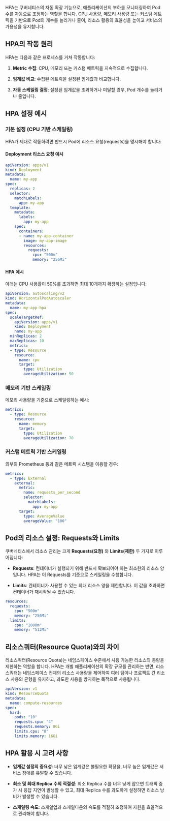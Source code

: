 HPA는 쿠버네티스의 자동 확장 기능으로, 애플리케이션의 부하를 모니터링하여 Pod 수를 자동으로 조정하는 역할을 합니다. CPU 사용량, 메모리 사용량 또는 커스텀 메트릭을 기반으로 Pod의 개수를 늘리거나 줄여, 리소스 활용의 효율성을 높이고 서비스의 가용성을 유지합니다.

## HPA의 작동 원리

HPA는 다음과 같은 프로세스를 거쳐 작동합니다:

1. **Metric 수집**: CPU, 메모리 또는 커스텀 메트릭을 지속적으로 수집합니다.
    
2. **임계값 비교**: 수집된 메트릭을 설정된 임계값과 비교합니다.
    
3. **자동 스케일링 결정**: 설정된 임계값을 초과하거나 미달할 경우, Pod 개수를 늘리거나 줄입니다.
    

## HPA 설정 예시

### 기본 설정 (CPU 기반 스케일링)

HPA가 제대로 작동하려면 반드시 Pod에 리소스 요청(requests)을 명시해야 합니다:

#### Deployment 리소스 요청 예시

```yaml
apiVersion: apps/v1
kind: Deployment
metadata:
  name: my-app
spec:
  replicas: 2
  selector:
    matchLabels:
      app: my-app
  template:
    metadata:
      labels:
        app: my-app
    spec:
      containers:
      - name: my-app-container
        image: my-app-image
        resources:
          requests:
            cpu: "500m"
            memory: "256Mi"
```

#### HPA 예시

아래는 CPU 사용률이 50%를 초과하면 최대 10개까지 확장하는 설정입니다:

```yaml
apiVersion: autoscaling/v2
kind: HorizontalPodAutoscaler
metadata:
  name: my-app-hpa
spec:
  scaleTargetRef:
    apiVersion: apps/v1
    kind: Deployment
    name: my-app
  minReplicas: 2
  maxReplicas: 10
  metrics:
  - type: Resource
    resource:
      name: cpu
      target:
        type: Utilization
        averageUtilization: 50
```

### 메모리 기반 스케일링

메모리 사용량을 기준으로 스케일링하는 예시:

```yaml
metrics:
  - type: Resource
    resource:
      name: memory
      target:
        type: Utilization
        averageUtilization: 70
```

### 커스텀 메트릭 기반 스케일링

외부의 Prometheus 등과 같은 메트릭 시스템을 이용할 경우:

```yaml
metrics:
  - type: External
    external:
      metric:
        name: requests_per_second
        selector:
          matchLabels:
            app: my-app
      target:
        type: AverageValue
        averageValue: "100"
```

## Pod의 리소스 설정: Requests와 Limits

쿠버네티스에서 리소스 관리는 크게 **Requests(요청)** 와 **Limits(제한)** 두 가지로 이루어집니다:

- **Requests**: 컨테이너가 실행되기 위해 반드시 확보되어야 하는 최소한의 리소스 양입니다. HPA는 이 Requests를 기준으로 스케일링을 수행합니다.
    
- **Limits**: 컨테이너가 사용할 수 있는 최대 리소스 양을 제한합니다. 이 값을 초과하면 컨테이너가 재시작될 수 있습니다.
    

```yaml
resources:
  requests:
    cpu: "500m"
    memory: "256Mi"
  limits:
    cpu: "1000m"
    memory: "512Mi"
```

## 리소스쿼터(Resource Quota)와의 차이

리소스쿼터(Resource Quota)는 네임스페이스 수준에서 사용 가능한 리소스의 총량을 제한하는 역할을 합니다. HPA는 개별 애플리케이션의 확장 규모를 관리하는 반면, 리소스쿼터는 네임스페이스 전체의 리소스 사용량을 제어하여 여러 팀이나 프로젝트 간 리소스 사용의 균형을 유지하고, 과도한 사용을 방지하는 목적으로 사용됩니다.

```yaml
apiVersion: v1
kind: ResourceQuota
metadata:
  name: compute-resources
spec:
  hard:
    pods: "10"
    requests.cpu: "4"
    requests.memory: 8Gi
    limits.cpu: "8"
    limits.memory: 16Gi
```

## HPA 활용 시 고려 사항

- **임계값 설정의 중요성**: 너무 낮은 임계값은 불필요한 확장을, 너무 높은 임계값은 서비스 장애를 유발할 수 있습니다.
    
- **최소 및 최대 Replica 수의 적절성**: 최소 Replica 수를 너무 낮게 잡으면 트래픽 증가 시 응답 지연이 발생할 수 있고, 최대 Replica 수를 과도하게 설정하면 리소스 낭비가 발생할 수 있습니다.
    
- **스케일링 속도**: 스케일업과 스케일다운의 속도를 적절히 조정하여 자원을 효율적으로 관리해야 합니다.
